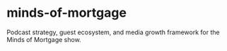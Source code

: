 # minds-of-mortgage
Podcast strategy, guest ecosystem, and media growth framework for the Minds of Mortgage show.
